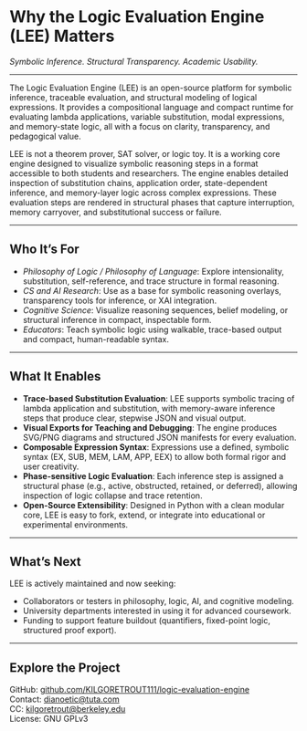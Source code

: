 
# Why the Logic Evaluation Engine (LEE) Matters

*Symbolic Inference. Structural Transparency. Academic Usability.*

---

The Logic Evaluation Engine (LEE) is an open-source platform for symbolic inference, traceable evaluation, and structural modeling of logical expressions. It provides a compositional language and compact runtime for evaluating lambda applications, variable substitution, modal expressions, and memory-state logic, all with a focus on clarity, transparency, and pedagogical value.

LEE is not a theorem prover, SAT solver, or logic toy. It is a working core engine designed to visualize symbolic reasoning steps in a format accessible to both students and researchers. The engine enables detailed inspection of substitution chains, application order, state-dependent inference, and memory-layer logic across complex expressions. These evaluation steps are rendered in structural phases that capture interruption, memory carryover, and substitutional success or failure.

---

## Who It’s For

- *Philosophy of Logic / Philosophy of Language*: Explore intensionality, substitution, self-reference, and trace structure in formal reasoning.
- *CS and AI Research*: Use as a base for symbolic reasoning overlays, transparency tools for inference, or XAI integration.
- *Cognitive Science*: Visualize reasoning sequences, belief modeling, or structural inference in compact, inspectable form.
- *Educators*: Teach symbolic logic using walkable, trace-based output and compact, human-readable syntax.

---

## What It Enables

- **Trace-based Substitution Evaluation**: LEE supports symbolic tracing of lambda application and substitution, with memory-aware inference steps that produce clear, stepwise JSON and visual output.
- **Visual Exports for Teaching and Debugging**: The engine produces SVG/PNG diagrams and structured JSON manifests for every evaluation.
- **Composable Expression Syntax**: Expressions use a defined, symbolic syntax (EX, SUB, MEM, LAM, APP, EEX) to allow both formal rigor and user creativity.
- **Phase-sensitive Logic Evaluation**: Each inference step is assigned a structural phase (e.g., active, obstructed, retained, or deferred), allowing inspection of logic collapse and trace retention.
- **Open-Source Extensibility**: Designed in Python with a clean modular core, LEE is easy to fork, extend, or integrate into educational or experimental environments.

---

## What’s Next

LEE is actively maintained and now seeking:

- Collaborators or testers in philosophy, logic, AI, and cognitive modeling.
- University departments interested in using it for advanced coursework.
- Funding to support feature buildout (quantifiers, fixed-point logic, structured proof export).

---

## Explore the Project

GitHub: [github.com/KILGORETROUT111/logic-evaluation-engine](https://github.com/KILGORETROUT111/logic-evaluation-engine)  
Contact: dianoetic@tuta.com  
CC: kilgoretrout@berkeley.edu  
License: GNU GPLv3
